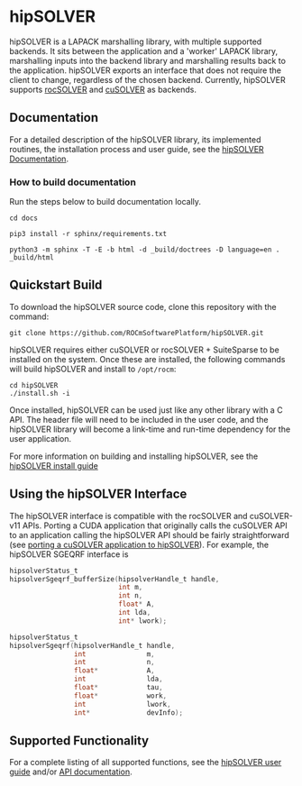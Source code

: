 # hipSOLVER

hipSOLVER is a LAPACK marshalling library, with multiple supported backends.  It sits between the application and a 'worker' LAPACK library, marshalling inputs into the backend library and marshalling results back to the application.  hipSOLVER exports an interface that does not require the client to change, regardless of the chosen backend.  Currently, hipSOLVER supports [rocSOLVER](https://github.com/ROCmSoftwarePlatform/rocSOLVER) and [cuSOLVER](https://developer.nvidia.com/cusolver) as backends.

## Documentation

For a detailed description of the hipSOLVER library, its implemented routines, the installation process and user guide, see the [hipSOLVER Documentation](https://rocm.docs.amd.com/projects/hipSOLVER/en/latest/index.html).

### How to build documentation

Run the steps below to build documentation locally.

```shell
cd docs

pip3 install -r sphinx/requirements.txt

python3 -m sphinx -T -E -b html -d _build/doctrees -D language=en . _build/html
```

## Quickstart Build

To download the hipSOLVER source code, clone this repository with the command:

    git clone https://github.com/ROCmSoftwarePlatform/hipSOLVER.git

hipSOLVER requires either cuSOLVER or rocSOLVER + SuiteSparse to be installed on the system. Once these are installed, the following commands will build hipSOLVER and install to `/opt/rocm`:

    cd hipSOLVER
    ./install.sh -i

Once installed, hipSOLVER can be used just like any other library with a C API. The header file will need to be included in the user code, and the hipSOLVER library will become a link-time and run-time dependency for the user application.

For more information on building and installing hipSOLVER, see the [hipSOLVER install guide](https://rocm.docs.amd.com/projects/hipSOLVER/en/latest/installation/index.html)

## Using the hipSOLVER Interface

The hipSOLVER interface is compatible with the rocSOLVER and cuSOLVER-v11 APIs. Porting a CUDA application that originally calls the cuSOLVER API to an application calling the hipSOLVER API should be fairly straightforward (see [porting a cuSOLVER application to hipSOLVER](https://rocm.docs.amd.com/projects/hipSOLVER/en/latest/howto/usage.html#porting-cusolver-applications-to-hipsolver)). For example, the hipSOLVER SGEQRF interface is

```c
hipsolverStatus_t
hipsolverSgeqrf_bufferSize(hipsolverHandle_t handle,
                           int m,
                           int n,
                           float* A,
                           int lda,
                           int* lwork);
```

```c
hipsolverStatus_t
hipsolverSgeqrf(hipsolverHandle_t handle,
                int               m,
                int               n,
                float*            A,
                int               lda,
                float*            tau,
                float*            work,
                int               lwork,
                int*              devInfo);
```

## Supported Functionality

For a complete listing of all supported functions, see the [hipSOLVER user guide](https://rocm.docs.amd.com/projects/hipSOLVER/en/latest/howto/usage.html) and/or [API documentation](https://rocm.docs.amd.com/projects/hipSOLVER/en/latest/reference/index.html).
